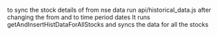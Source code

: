 to sync the stock details of from nse data
run api/historical_data.js after changing the from and to time period dates
It runs getAndInsertHistDataForAllStocks and syncs the data for all the stocks
